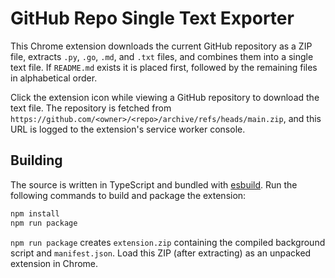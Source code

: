 # GitHub Repo Single Text Exporter

This Chrome extension downloads the current GitHub repository as a ZIP file, extracts `.py`, `.go`, `.md`, and `.txt` files, and combines them into a single text file. If `README.md` exists it is placed first, followed by the remaining files in alphabetical order.

Click the extension icon while viewing a GitHub repository to download the text file. The repository is fetched from
`https://github.com/<owner>/<repo>/archive/refs/heads/main.zip`, and this URL is logged to the extension's service worker console.

## Building

The source is written in TypeScript and bundled with [esbuild](https://esbuild.github.io/). Run the following commands to build and package the extension:

```bash
npm install
npm run package
```

`npm run package` creates `extension.zip` containing the compiled background script and `manifest.json`. Load this ZIP (after extracting) as an unpacked extension in Chrome.

